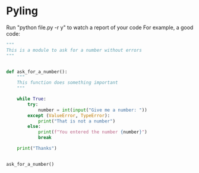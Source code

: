 # Pyling

Run "python file.py -r y" to watch a report of your code
For example, a good code:

```python
"""
This is a module to ask for a number without errors
"""


def ask_for_a_number():
    """
    This function does something important
    """

    while True:
        try:
            number = int(input("Give me a number: "))
        except (ValueError, TypeError):
            print("That is not a number")
        else:
            print(f"You entered the number {number}")
            break

    print("Thanks")


ask_for_a_number()
```
